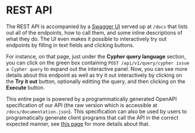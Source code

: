 # REST API

The REST API is accompanied by a [Swagger UI](https://swagger.io/tools/swagger-ui/)
served up at `/docs` that lists out all of the endpoints, how to call them, and some inline
descriptions of what they do. The UI even makes it possible to interactively try out endpoints
by filling in text fields and clicking buttons.

For instance, on that page, just under the **Cypher query language** section, you can click on
the green box containing `POST /api/v1/query/cypher issue a Cypher query` to expand out the
interactive panel. Now, you can see more details about this endpoint as well as try it out
interactively by clicking on the **Try it out** button, optionally editting the query, and then
clicking on the **Execute** button.

This entire page is powered by a programmatically generated OpenAPI specification of our API (the
raw version which is accessible at `/docs/documentation.json`). This specification can also be used
by users to programatically generate client programs that call the API in the correct expected
manner, see [this page](https://openapi-generator.tech/) for more details about that.

